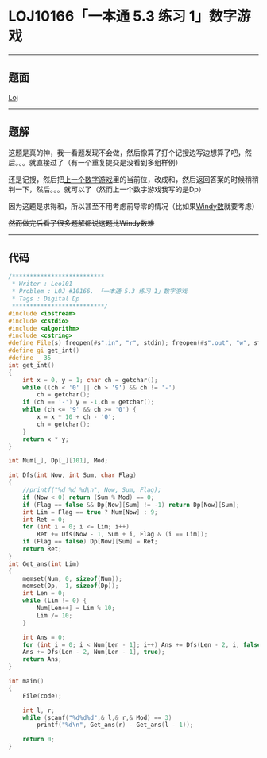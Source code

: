 # LOJ10166「一本通 5.3 练习 1」数字游戏

---

## 题面

[Loj](https://loj.ac/problem/10166)

---

## 题解

这题是真的神，我一看题发现不会做，然后像算了打个记搜边写边想算了吧，然后。。。就直接过了（有一个重复提交是没看到多组样例）

还是记搜，然后把[上一个数字游戏](https://loj.ac/problem/10166)里的当前位，改成和，然后返回答案的时候稍稍判一下，然后。。。就可以了（然而上一个数字游戏我写的是Dp）

因为这题是求得和，所以甚至不用考虑前导零的情况（比如果[Windy数](https://loj.ac/problem/10165)就要考虑）

~~然而做完后看了很多题解都说这题比Windy数难~~

---

## 代码

```c++
/**************************
 * Writer : Leo101
 * Problem : LOJ #10166. 「一本通 5.3 练习 1」数字游戏
 * Tags : Digital Dp
 **************************/
#include <iostream>
#include <cstdio>
#include <algorithm>
#include <cstring>
#define File(s) freopen(#s".in", "r", stdin); freopen(#s".out", "w", stdout)
#define gi get_int()
#define _ 35
int get_int()
{
	int x = 0, y = 1; char ch = getchar();
	while ((ch < '0' || ch > '9') && ch != '-')
		ch = getchar();
	if (ch == '-') y = -1,ch = getchar();
	while (ch <= '9' && ch >= '0') {
		x = x * 10 + ch - '0';
		ch = getchar();
	}
	return x * y;
}

int Num[_], Dp[_][101], Mod;

int Dfs(int Now, int Sum, char Flag)
{
	//printf("%d %d %d\n", Now, Sum, Flag);
	if (Now < 0) return (Sum % Mod) == 0;
	if (Flag == false && Dp[Now][Sum] != -1) return Dp[Now][Sum];
	int Lim = Flag == true ? Num[Now] : 9;
	int Ret = 0;
	for (int i = 0; i <= Lim; i++)
		Ret += Dfs(Now - 1, Sum + i, Flag & (i == Lim));
	if (Flag == false) Dp[Now][Sum] = Ret;
	return Ret;
}
int Get_ans(int Lim)
{
	memset(Num, 0, sizeof(Num));
	memset(Dp, -1, sizeof(Dp));
	int Len = 0;
	while (Lim != 0) {
		Num[Len++] = Lim % 10;
		Lim /= 10;
	}

	int Ans = 0;
	for (int i = 0; i < Num[Len - 1]; i++) Ans += Dfs(Len - 2, i, false);
	Ans += Dfs(Len - 2, Num[Len - 1], true);
	return Ans;
}

int main()
{
	File(code);

	int l, r;
	while (scanf("%d%d%d",& l,& r,& Mod) == 3)
		printf("%d\n", Get_ans(r) - Get_ans(l - 1));

	return 0;
}
```